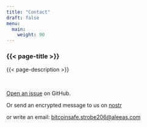 ```yaml
---
title: "Contact"
draft: false
menu:
  main:
    weight: 90
---
```


### {{< page-title >}} 
{{< page-description >}} 

<br>


[Open an issue](https://github.com/andreasgriffin/bitcoin-safe) on GitHub.

Or send an encrypted message to us on [nostr](https://primal.net/p/npub1q67f4d7qdja237us384ryeekxsz88lz5kaawrcynwe4hqsnufr6s27up0e) 

or write an email: bitcoinsafe.strobe206@aleeas.com